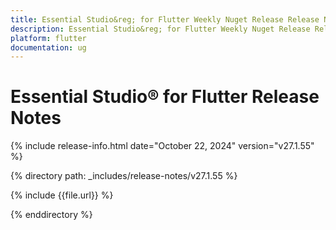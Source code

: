 ```yaml
---
title: Essential Studio&reg; for Flutter Weekly Nuget Release Release Notes  
description: Essential Studio&reg; for Flutter Weekly Nuget Release Release Notes  
platform: flutter
documentation: ug
---
```


# Essential Studio&reg; for Flutter  Release Notes  

{% include release-info.html date="October 22, 2024"  version="v27.1.55" %} 

{% directory path: _includes/release-notes/v27.1.55 %}

{% include {{file.url}} %}

{% enddirectory %}